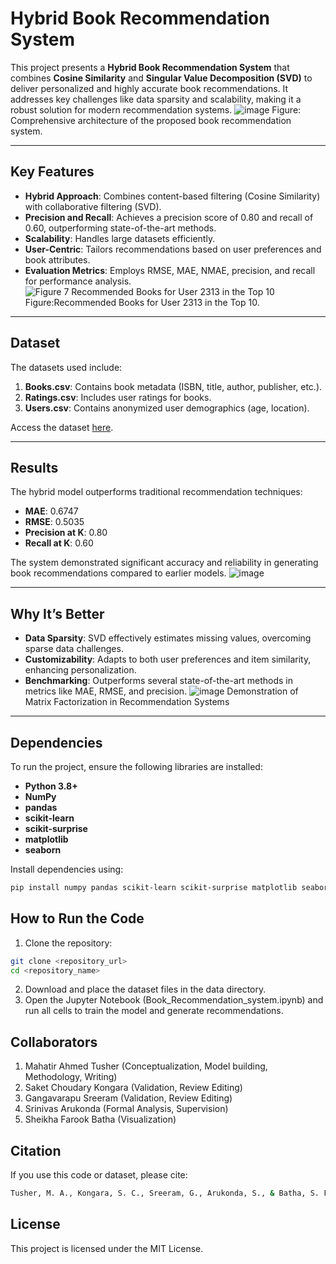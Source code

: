# Hybrid Book Recommendation System

This project presents a **Hybrid Book Recommendation System** that combines **Cosine Similarity** and **Singular Value Decomposition (SVD)** to deliver personalized and highly accurate book recommendations. It addresses key challenges like data sparsity and scalability, making it a robust solution for modern recommendation systems.
![image](https://github.com/user-attachments/assets/9467b2f7-d3bf-4df9-a47a-e1b7d14cc882)
Figure: Comprehensive architecture of the proposed book recommendation system.

---

## Key Features
- **Hybrid Approach**: Combines content-based filtering (Cosine Similarity) with collaborative filtering (SVD).
- **Precision and Recall**: Achieves a precision score of 0.80 and recall of 0.60, outperforming state-of-the-art methods.
- **Scalability**: Handles large datasets efficiently.
- **User-Centric**: Tailors recommendations based on user preferences and book attributes.
- **Evaluation Metrics**: Employs RMSE, MAE, NMAE, precision, and recall for performance analysis.
  ![Figure 7 Recommended Books for User 2313 in the Top 10](https://github.com/user-attachments/assets/00462686-0d0b-4d89-bdbb-09d283041e72)
  Figure:Recommended Books for User 2313 in the Top 10.


---

## Dataset
The datasets used include:
1. **Books.csv**: Contains book metadata (ISBN, title, author, publisher, etc.).
2. **Ratings.csv**: Includes user ratings for books.
3. **Users.csv**: Contains anonymized user demographics (age, location).

Access the dataset [here](https://drive.google.com/drive/folders/1VrH-B0wU2n--99MsPCCY7OkZPB5Syf1T?usp=sharing).

---

## Results
The hybrid model outperforms traditional recommendation techniques:
- **MAE**: 0.6747
- **RMSE**: 0.5035
- **Precision at K**: 0.80
- **Recall at K**: 0.60

The system demonstrated significant accuracy and reliability in generating book recommendations compared to earlier models.
![image](https://github.com/user-attachments/assets/a7293836-8e10-432d-9b55-16c6298675b2)


---

## Why It’s Better
- **Data Sparsity**: SVD effectively estimates missing values, overcoming sparse data challenges.
- **Customizability**: Adapts to both user preferences and item similarity, enhancing personalization.
- **Benchmarking**: Outperforms several state-of-the-art methods in metrics like MAE, RMSE, and precision.
![image](https://github.com/user-attachments/assets/9e33b7e3-04f0-474c-99e1-d3bcdc4d025a)
Demonstration of Matrix Factorization in Recommendation Systems
---

## Dependencies
To run the project, ensure the following libraries are installed:
- **Python 3.8+**
- **NumPy**
- **pandas**
- **scikit-learn**
- **scikit-surprise**
- **matplotlib**
- **seaborn**

Install dependencies using:
```bash
pip install numpy pandas scikit-learn scikit-surprise matplotlib seaborn
```
## How to Run the Code
1. Clone the repository:
```bash
git clone <repository_url>
cd <repository_name>
```
2. Download and place the dataset files in the data directory.
3. Open the Jupyter Notebook (Book_Recommendation_system.ipynb) and run all cells to train the model and generate recommendations.

## Collaborators
1. Mahatir Ahmed Tusher (Conceptualization, Model building, Methodology, Writing)
2. Saket Choudary Kongara (Validation, Review Editing)
3. Gangavarapu Sreeram (Validation, Review Editing)
4. Srinivas Arukonda (Formal Analysis, Supervision)
5. Sheikha Farook Batha (Visualization)

## Citation
If you use this code or dataset, please cite:
```bash
Tusher, M. A., Kongara, S. C., Sreeram, G., Arukonda, S., & Batha, S. F. Algorithmic Exploration in Reading Behavior Analysis and Recommendations Using Machine Learning. Preprint submitted to Elsevier.
```
## License
This project is licensed under the MIT License.
